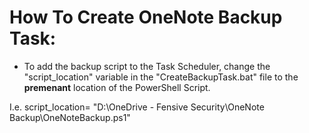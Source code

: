 # How To Create OneNote Backup Task:

* To add the backup script to the Task Scheduler, change the "script_location" variable in the "CreateBackupTask.bat" file to the **premenant** location of the PowerShell Script. 

I.e. script_location= "D:\OneDrive - Fensive Security\OneNote Backup\OneNoteBackup.ps1"
